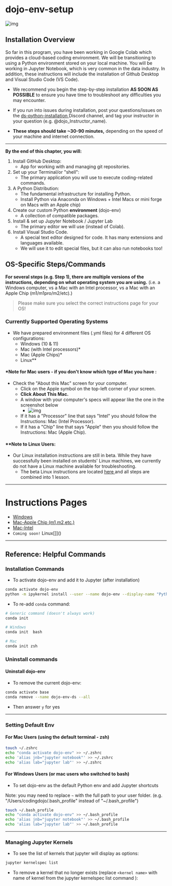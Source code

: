 # dojo-env-setup

![img](https://file+.vscode-resource.vscode-cdn.net/Users/codingdojo/Documents/GitHub/dojo-env-setup/images/Data%20Science%20Thumbnail.png)

## Installation Overview

So far in this program, you have been working in Google Colab which provides a cloud-based coding environment. We will be transitioning to using a Python environment stored on your local machine. You will be working in Jupyter Notebook, which is very common in the data industry. In addition, these instructions will include the installation of Github Desktop and Visual Studio Code (VS Code).

- We recommend you begin the step-by-step installation **AS SOON AS POSSIBLE** to ensure you have time to troubleshoot any difficulties you may encounter.

- If you run into issues during installation, post your questions/issues on the [ds-python-installation ](https://discord.com/channels/738494436467539968/999108307627294770)Discord channel, and tag your instructor in your question (e.g. @dojo_Instructor_name).

- **These steps should take ~30-90 minutes,** depending on the speed of your machine and internet connection.

------

**By the end of this chapter, you will:**

1. Install GitHub Desktop: 
   - App for working with and managing git repositories.
2. Set up your Terminal/or "shell":
   - The primary application you will use to execute coding-related commands.
3. A Python Distribution:
   - The fundamental infrastructure for installing Python.
   - Install Python via Anaconda on Windows + Intel Macs or mini forge on Macs with an Apple chip)
4. Create our custom Python **environment** (dojo-env)
   - A collection of compatible packages.
5. Install & set up Jupyter Notebook / Jupyter Lab
   - The primary editor we will use (instead of Colab).
6. Install Visual Studio Code.
   - A special text editor designed for code. It has many extensions and languages available.
   - We will use it to edit special files, but it can also run notebooks too!

## OS-Specific Steps/Commands

**For several steps (e.g. Step 1), there are multiple versions of the instructions, depending on what operating system you are using.** (i.e. a Windows computer, vs a Mac with an Intel processor, vs a Mac with an Apple Chip (m1/m1pro/m2/etc).)

>  Please make sure you select the correct instructions page for your OS!

### Currently Supported Operating Systems

- We have prepared environment files (.yml files) for 4 different OS configurations:
  - Windows (10 & 11)
  - Mac (with Intel processors)*
  - Mac (Apple Chips)*
  - Linux**

#### *Note for Mac users - if you don't know which type of Mac you have :

- Check the "About this Mac" screen for your computer.
  - Click on the Apple symbol on the top-left corner of your screen.
  - **Click About This Mac.**
  - A window with your computer's specs will appear like the one in the screenshot below
    - ![img](https://file+.vscode-resource.vscode-cdn.net/Users/codingdojo/Documents/GitHub/dojo-env-setup/images/lp/About_this_Mac_-Intel.png)
  - If it has a "Processor" line that says "Intel" you should follow the Instructions: Mac (Intel Processor).
  - If it has a "Chip" line that says "Apple" then you should follow the Instructions: Mac (Apple Chip).

#### **Note to Linux Users:

- Our Linux installation instructions are still in beta. While they have successfully been installed on students' Linux machines, we currently do not have a Linux machine available for troubleshooting.
  - The beta Linux instructions are located [here ](https://login.codingdojo.com/m/213/13909/99742)and all steps are combined into 1 lesson.

------

# Instructions Pages

- [Windows](https://file+.vscode-resource.vscode-cdn.net/Users/codingdojo/Documents/GitHub/dojo-env-setup/docs/instructions-windows-v23.md)
- [Mac-Apple Chip (m1,m2,etc.)](https://file+.vscode-resource.vscode-cdn.net/Users/codingdojo/Documents/GitHub/dojo-env-setup/docs/instructions-mac-mchip-v23.md)
- [Mac-Intel](https://file+.vscode-resource.vscode-cdn.net/Users/codingdojo/Documents/GitHub/dojo-env-setup/docs/instructions-mac-intel-v23.md)
- `Coming soon!` Linux[]]()

------

## Reference: Helpful Commands

### Installation Commands

- To activate dojo-env and add it to Jupyter (after installation)

```bash
conda activate dojo-env               
python -m ipykernel install --user --name dojo-env --display-name "Python (dojo-env)"
```

- To re-add `conda` command:

```bash
# Generic command (doesn't always work)
conda init

# Windows
conda init  bash

# Mac 
conda init zsh
```

### Uninstall commands

#### Uninstall dojo-env

- To remove the current dojo-env:

```bash
conda activate base                             
conda remove --name dojo-env-ds --all
```

- Then answer `y` for yes

------

### Setting Default Env

#### For Mac Users (using the default terminal - zsh)

```bash
touch ~/.zshrc
echo "conda activate dojo-env" >> ~/.zshrc
echo 'alias jnb="jupyter notebook"' >> ~/.zshrc
echo 'alias lab="jupyter lab"' >> ~/.zshrc
```

#### For Windows Users (or mac users who switched to bash)

- To set dojo-env as the default Python env and add Jupyter shortcuts

Note: you may need to replace `~` with the full path to your user folder. (e.g. "/Users/codingdojo/.bash_profile" instead of "~/.bash_profile")

```bash
touch ~/.bash_profile
echo "conda activate dojo-env" >> ~/.bash_profile
echo 'alias jnb="jupyter notebook"' >> ~/.bash_profile
echo 'alias lab="jupyter lab"' >> ~/.bash_profile
```

------

### Managing Jupyter Kernels

- To see the list of kernels that jupyter will display as options:

```bash
jupyter kernelspec list 
```

- To remove a kernel that no longer exists (replace `<kernel name>` with name of kernel from the jupyter kernelspec list command ):


